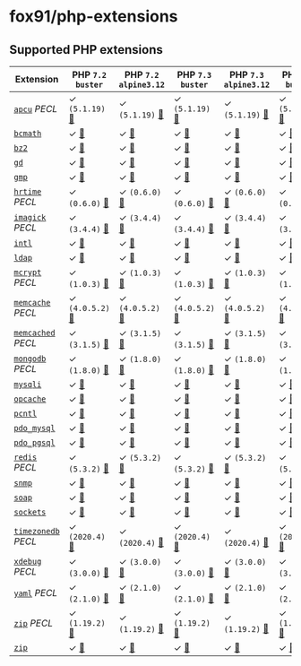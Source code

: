 # fox91/php-extensions

## Supported PHP extensions

Extension | PHP `7.2` `buster` | PHP `7.2` `alpine3.12` | PHP `7.3` `buster` | PHP `7.3` `alpine3.12` | PHP `7.4` `buster` | PHP `7.4` `alpine3.12`
----------|--------------------|------------------------|--------------------|------------------------|--------------------|-----------------------
[`apcu`](https://php.net/apcu) _PECL_ | ✓ `(5.1.19)` [:whale:](https://github.com/fox91/docker-php-extensions/blob/master/7.2/buster/pecl_apcu/Dockerfile) | ✓ `(5.1.19)` [:whale:](https://github.com/fox91/docker-php-extensions/blob/master/7.2/alpine3.12/pecl_apcu/Dockerfile) | ✓ `(5.1.19)` [:whale:](https://github.com/fox91/docker-php-extensions/blob/master/7.3/buster/pecl_apcu/Dockerfile) | ✓ `(5.1.19)` [:whale:](https://github.com/fox91/docker-php-extensions/blob/master/7.3/alpine3.12/pecl_apcu/Dockerfile) | ✓ `(5.1.19)` [:whale:](https://github.com/fox91/docker-php-extensions/blob/master/7.4/buster/pecl_apcu/Dockerfile) | ✓ `(5.1.19)` [:whale:](https://github.com/fox91/docker-php-extensions/blob/master/7.4/alpine3.12/pecl_apcu/Dockerfile)
[`bcmath`](https://php.net/bcmath) | ✓ [:whale:](https://github.com/fox91/docker-php-extensions/blob/master/7.2/buster/bcmath/Dockerfile) | ✓ [:whale:](https://github.com/fox91/docker-php-extensions/blob/master/7.2/alpine3.12/bcmath/Dockerfile) | ✓ [:whale:](https://github.com/fox91/docker-php-extensions/blob/master/7.3/buster/bcmath/Dockerfile) | ✓ [:whale:](https://github.com/fox91/docker-php-extensions/blob/master/7.3/alpine3.12/bcmath/Dockerfile) | ✓ [:whale:](https://github.com/fox91/docker-php-extensions/blob/master/7.4/buster/bcmath/Dockerfile) | ✓ [:whale:](https://github.com/fox91/docker-php-extensions/blob/master/7.4/alpine3.12/bcmath/Dockerfile)
[`bz2`](https://php.net/bz2) | ✓ [:whale:](https://github.com/fox91/docker-php-extensions/blob/master/7.2/buster/bz2/Dockerfile) | ✓ [:whale:](https://github.com/fox91/docker-php-extensions/blob/master/7.2/alpine3.12/bz2/Dockerfile) | ✓ [:whale:](https://github.com/fox91/docker-php-extensions/blob/master/7.3/buster/bz2/Dockerfile) | ✓ [:whale:](https://github.com/fox91/docker-php-extensions/blob/master/7.3/alpine3.12/bz2/Dockerfile) | ✓ [:whale:](https://github.com/fox91/docker-php-extensions/blob/master/7.4/buster/bz2/Dockerfile) | ✓ [:whale:](https://github.com/fox91/docker-php-extensions/blob/master/7.4/alpine3.12/bz2/Dockerfile)
[`gd`](https://php.net/gd) | ✓ [:whale:](https://github.com/fox91/docker-php-extensions/blob/master/7.2/buster/gd/Dockerfile) | ✓ [:whale:](https://github.com/fox91/docker-php-extensions/blob/master/7.2/alpine3.12/gd/Dockerfile) | ✓ [:whale:](https://github.com/fox91/docker-php-extensions/blob/master/7.3/buster/gd/Dockerfile) | ✓ [:whale:](https://github.com/fox91/docker-php-extensions/blob/master/7.3/alpine3.12/gd/Dockerfile) | ✓ [:whale:](https://github.com/fox91/docker-php-extensions/blob/master/7.4/buster/gd/Dockerfile) | ✓ [:whale:](https://github.com/fox91/docker-php-extensions/blob/master/7.4/alpine3.12/gd/Dockerfile)
[`gmp`](https://php.net/gmp) | ✓ [:whale:](https://github.com/fox91/docker-php-extensions/blob/master/7.2/buster/gmp/Dockerfile) | ✓ [:whale:](https://github.com/fox91/docker-php-extensions/blob/master/7.2/alpine3.12/gmp/Dockerfile) | ✓ [:whale:](https://github.com/fox91/docker-php-extensions/blob/master/7.3/buster/gmp/Dockerfile) | ✓ [:whale:](https://github.com/fox91/docker-php-extensions/blob/master/7.3/alpine3.12/gmp/Dockerfile) | ✓ [:whale:](https://github.com/fox91/docker-php-extensions/blob/master/7.4/buster/gmp/Dockerfile) | ✓ [:whale:](https://github.com/fox91/docker-php-extensions/blob/master/7.4/alpine3.12/gmp/Dockerfile)
[`hrtime`](https://pecl.php.net/package/hrtime) _PECL_ | ✓ `(0.6.0)` [:whale:](https://github.com/fox91/docker-php-extensions/blob/master/7.2/buster/pecl_hrtime/Dockerfile) | ✓ `(0.6.0)` [:whale:](https://github.com/fox91/docker-php-extensions/blob/master/7.2/alpine3.12/pecl_hrtime/Dockerfile) | ✓ `(0.6.0)` [:whale:](https://github.com/fox91/docker-php-extensions/blob/master/7.3/buster/pecl_hrtime/Dockerfile) | ✓ `(0.6.0)` [:whale:](https://github.com/fox91/docker-php-extensions/blob/master/7.3/alpine3.12/pecl_hrtime/Dockerfile) | ✓ `(0.6.0)` [:whale:](https://github.com/fox91/docker-php-extensions/blob/master/7.4/buster/pecl_hrtime/Dockerfile) | ✓ `(0.6.0)` [:whale:](https://github.com/fox91/docker-php-extensions/blob/master/7.4/alpine3.12/pecl_hrtime/Dockerfile)
[`imagick`](https://pecl.php.net/package/imagick) _PECL_ | ✓ `(3.4.4)` [:whale:](https://github.com/fox91/docker-php-extensions/blob/master/7.2/buster/pecl_imagick/Dockerfile) | ✓ `(3.4.4)` [:whale:](https://github.com/fox91/docker-php-extensions/blob/master/7.2/alpine3.12/pecl_imagick/Dockerfile) | ✓ `(3.4.4)` [:whale:](https://github.com/fox91/docker-php-extensions/blob/master/7.3/buster/pecl_imagick/Dockerfile) | ✓ `(3.4.4)` [:whale:](https://github.com/fox91/docker-php-extensions/blob/master/7.3/alpine3.12/pecl_imagick/Dockerfile) | ✓ `(3.4.4)` [:whale:](https://github.com/fox91/docker-php-extensions/blob/master/7.4/buster/pecl_imagick/Dockerfile) | ✓ `(3.4.4)` [:whale:](https://github.com/fox91/docker-php-extensions/blob/master/7.4/alpine3.12/pecl_imagick/Dockerfile)
[`intl`](https://php.net/intl) | ✓ [:whale:](https://github.com/fox91/docker-php-extensions/blob/master/7.2/buster/intl/Dockerfile) | ✓ [:whale:](https://github.com/fox91/docker-php-extensions/blob/master/7.2/alpine3.12/intl/Dockerfile) | ✓ [:whale:](https://github.com/fox91/docker-php-extensions/blob/master/7.3/buster/intl/Dockerfile) | ✓ [:whale:](https://github.com/fox91/docker-php-extensions/blob/master/7.3/alpine3.12/intl/Dockerfile) | ✓ [:whale:](https://github.com/fox91/docker-php-extensions/blob/master/7.4/buster/intl/Dockerfile) | ✓ [:whale:](https://github.com/fox91/docker-php-extensions/blob/master/7.4/alpine3.12/intl/Dockerfile)
[`ldap`](https://php.net/ldap) | ✓ [:whale:](https://github.com/fox91/docker-php-extensions/blob/master/7.2/buster/ldap/Dockerfile) | ✓ [:whale:](https://github.com/fox91/docker-php-extensions/blob/master/7.2/alpine3.12/ldap/Dockerfile) | ✓ [:whale:](https://github.com/fox91/docker-php-extensions/blob/master/7.3/buster/ldap/Dockerfile) | ✓ [:whale:](https://github.com/fox91/docker-php-extensions/blob/master/7.3/alpine3.12/ldap/Dockerfile) | ✓ [:whale:](https://github.com/fox91/docker-php-extensions/blob/master/7.4/buster/ldap/Dockerfile) | ✓ [:whale:](https://github.com/fox91/docker-php-extensions/blob/master/7.4/alpine3.12/ldap/Dockerfile)
[`mcrypt`](https://php.net/mcrypt) _PECL_ | ✓ `(1.0.3)` [:whale:](https://github.com/fox91/docker-php-extensions/blob/master/7.2/buster/pecl_mcrypt/Dockerfile) | ✓ `(1.0.3)` [:whale:](https://github.com/fox91/docker-php-extensions/blob/master/7.2/alpine3.12/pecl_mcrypt/Dockerfile) | ✓ `(1.0.3)` [:whale:](https://github.com/fox91/docker-php-extensions/blob/master/7.3/buster/pecl_mcrypt/Dockerfile) | ✓ `(1.0.3)` [:whale:](https://github.com/fox91/docker-php-extensions/blob/master/7.3/alpine3.12/pecl_mcrypt/Dockerfile) | ✓ `(1.0.3)` [:whale:](https://github.com/fox91/docker-php-extensions/blob/master/7.4/buster/pecl_mcrypt/Dockerfile) | ✓ `(1.0.3)` [:whale:](https://github.com/fox91/docker-php-extensions/blob/master/7.4/alpine3.12/pecl_mcrypt/Dockerfile)
[`memcache`](https://pecl.php.net/package/memcache) _PECL_ | ✓ `(4.0.5.2)` [:whale:](https://github.com/fox91/docker-php-extensions/blob/master/7.2/buster/pecl_memcache/Dockerfile) | ✓ `(4.0.5.2)` [:whale:](https://github.com/fox91/docker-php-extensions/blob/master/7.2/alpine3.12/pecl_memcache/Dockerfile) | ✓ `(4.0.5.2)` [:whale:](https://github.com/fox91/docker-php-extensions/blob/master/7.3/buster/pecl_memcache/Dockerfile) | ✓ `(4.0.5.2)` [:whale:](https://github.com/fox91/docker-php-extensions/blob/master/7.3/alpine3.12/pecl_memcache/Dockerfile) | ✓ `(4.0.5.2)` [:whale:](https://github.com/fox91/docker-php-extensions/blob/master/7.4/buster/pecl_memcache/Dockerfile) | ✓ `(4.0.5.2)` [:whale:](https://github.com/fox91/docker-php-extensions/blob/master/7.4/alpine3.12/pecl_memcache/Dockerfile)
[`memcached`](https://pecl.php.net/package/memcached) _PECL_ | ✓ `(3.1.5)` [:whale:](https://github.com/fox91/docker-php-extensions/blob/master/7.2/buster/pecl_memcached/Dockerfile) | ✓ `(3.1.5)` [:whale:](https://github.com/fox91/docker-php-extensions/blob/master/7.2/alpine3.12/pecl_memcached/Dockerfile) | ✓ `(3.1.5)` [:whale:](https://github.com/fox91/docker-php-extensions/blob/master/7.3/buster/pecl_memcached/Dockerfile) | ✓ `(3.1.5)` [:whale:](https://github.com/fox91/docker-php-extensions/blob/master/7.3/alpine3.12/pecl_memcached/Dockerfile) | ✓ `(3.1.5)` [:whale:](https://github.com/fox91/docker-php-extensions/blob/master/7.4/buster/pecl_memcached/Dockerfile) | ✓ `(3.1.5)` [:whale:](https://github.com/fox91/docker-php-extensions/blob/master/7.4/alpine3.12/pecl_memcached/Dockerfile)
[`mongodb`](https://php.net/mongodb) _PECL_ | ✓ `(1.8.0)` [:whale:](https://github.com/fox91/docker-php-extensions/blob/master/7.2/buster/pecl_mongodb/Dockerfile) | ✓ `(1.8.0)` [:whale:](https://github.com/fox91/docker-php-extensions/blob/master/7.2/alpine3.12/pecl_mongodb/Dockerfile) | ✓ `(1.8.0)` [:whale:](https://github.com/fox91/docker-php-extensions/blob/master/7.3/buster/pecl_mongodb/Dockerfile) | ✓ `(1.8.0)` [:whale:](https://github.com/fox91/docker-php-extensions/blob/master/7.3/alpine3.12/pecl_mongodb/Dockerfile) | ✓ `(1.8.0)` [:whale:](https://github.com/fox91/docker-php-extensions/blob/master/7.4/buster/pecl_mongodb/Dockerfile) | ✓ `(1.8.0)` [:whale:](https://github.com/fox91/docker-php-extensions/blob/master/7.4/alpine3.12/pecl_mongodb/Dockerfile)
[`mysqli`](https://php.net/mysqli) | ✓ [:whale:](https://github.com/fox91/docker-php-extensions/blob/master/7.2/buster/mysqli/Dockerfile) | ✓ [:whale:](https://github.com/fox91/docker-php-extensions/blob/master/7.2/alpine3.12/mysqli/Dockerfile) | ✓ [:whale:](https://github.com/fox91/docker-php-extensions/blob/master/7.3/buster/mysqli/Dockerfile) | ✓ [:whale:](https://github.com/fox91/docker-php-extensions/blob/master/7.3/alpine3.12/mysqli/Dockerfile) | ✓ [:whale:](https://github.com/fox91/docker-php-extensions/blob/master/7.4/buster/mysqli/Dockerfile) | ✓ [:whale:](https://github.com/fox91/docker-php-extensions/blob/master/7.4/alpine3.12/mysqli/Dockerfile)
[`opcache`](https://php.net/opcache) | ✓ [:whale:](https://github.com/fox91/docker-php-extensions/blob/master/7.2/buster/opcache/Dockerfile) | ✓ [:whale:](https://github.com/fox91/docker-php-extensions/blob/master/7.2/alpine3.12/opcache/Dockerfile) | ✓ [:whale:](https://github.com/fox91/docker-php-extensions/blob/master/7.3/buster/opcache/Dockerfile) | ✓ [:whale:](https://github.com/fox91/docker-php-extensions/blob/master/7.3/alpine3.12/opcache/Dockerfile) | ✓ [:whale:](https://github.com/fox91/docker-php-extensions/blob/master/7.4/buster/opcache/Dockerfile) | ✓ [:whale:](https://github.com/fox91/docker-php-extensions/blob/master/7.4/alpine3.12/opcache/Dockerfile)
[`pcntl`](https://php.net/pcntl) | ✓ [:whale:](https://github.com/fox91/docker-php-extensions/blob/master/7.2/buster/pcntl/Dockerfile) | ✓ [:whale:](https://github.com/fox91/docker-php-extensions/blob/master/7.2/alpine3.12/pcntl/Dockerfile) | ✓ [:whale:](https://github.com/fox91/docker-php-extensions/blob/master/7.3/buster/pcntl/Dockerfile) | ✓ [:whale:](https://github.com/fox91/docker-php-extensions/blob/master/7.3/alpine3.12/pcntl/Dockerfile) | ✓ [:whale:](https://github.com/fox91/docker-php-extensions/blob/master/7.4/buster/pcntl/Dockerfile) | ✓ [:whale:](https://github.com/fox91/docker-php-extensions/blob/master/7.4/alpine3.12/pcntl/Dockerfile)
[`pdo_mysql`](https://php.net/pdo_mysql) | ✓ [:whale:](https://github.com/fox91/docker-php-extensions/blob/master/7.2/buster/pdo_mysql/Dockerfile) | ✓ [:whale:](https://github.com/fox91/docker-php-extensions/blob/master/7.2/alpine3.12/pdo_mysql/Dockerfile) | ✓ [:whale:](https://github.com/fox91/docker-php-extensions/blob/master/7.3/buster/pdo_mysql/Dockerfile) | ✓ [:whale:](https://github.com/fox91/docker-php-extensions/blob/master/7.3/alpine3.12/pdo_mysql/Dockerfile) | ✓ [:whale:](https://github.com/fox91/docker-php-extensions/blob/master/7.4/buster/pdo_mysql/Dockerfile) | ✓ [:whale:](https://github.com/fox91/docker-php-extensions/blob/master/7.4/alpine3.12/pdo_mysql/Dockerfile)
[`pdo_pgsql`](https://php.net/pdo_pgsql) | ✓ [:whale:](https://github.com/fox91/docker-php-extensions/blob/master/7.2/buster/pdo_pgsql/Dockerfile) | ✓ [:whale:](https://github.com/fox91/docker-php-extensions/blob/master/7.2/alpine3.12/pdo_pgsql/Dockerfile) | ✓ [:whale:](https://github.com/fox91/docker-php-extensions/blob/master/7.3/buster/pdo_pgsql/Dockerfile) | ✓ [:whale:](https://github.com/fox91/docker-php-extensions/blob/master/7.3/alpine3.12/pdo_pgsql/Dockerfile) | ✓ [:whale:](https://github.com/fox91/docker-php-extensions/blob/master/7.4/buster/pdo_pgsql/Dockerfile) | ✓ [:whale:](https://github.com/fox91/docker-php-extensions/blob/master/7.4/alpine3.12/pdo_pgsql/Dockerfile)
[`redis`](https://pecl.php.net/package/redis) _PECL_ | ✓ `(5.3.2)` [:whale:](https://github.com/fox91/docker-php-extensions/blob/master/7.2/buster/pecl_redis/Dockerfile) | ✓ `(5.3.2)` [:whale:](https://github.com/fox91/docker-php-extensions/blob/master/7.2/alpine3.12/pecl_redis/Dockerfile) | ✓ `(5.3.2)` [:whale:](https://github.com/fox91/docker-php-extensions/blob/master/7.3/buster/pecl_redis/Dockerfile) | ✓ `(5.3.2)` [:whale:](https://github.com/fox91/docker-php-extensions/blob/master/7.3/alpine3.12/pecl_redis/Dockerfile) | ✓ `(5.3.2)` [:whale:](https://github.com/fox91/docker-php-extensions/blob/master/7.4/buster/pecl_redis/Dockerfile) | ✓ `(5.3.2)` [:whale:](https://github.com/fox91/docker-php-extensions/blob/master/7.4/alpine3.12/pecl_redis/Dockerfile)
[`snmp`](https://php.net/snmp) | ✓ [:whale:](https://github.com/fox91/docker-php-extensions/blob/master/7.2/buster/snmp/Dockerfile) | ✓ [:whale:](https://github.com/fox91/docker-php-extensions/blob/master/7.2/alpine3.12/snmp/Dockerfile) | ✓ [:whale:](https://github.com/fox91/docker-php-extensions/blob/master/7.3/buster/snmp/Dockerfile) | ✓ [:whale:](https://github.com/fox91/docker-php-extensions/blob/master/7.3/alpine3.12/snmp/Dockerfile) | ✓ [:whale:](https://github.com/fox91/docker-php-extensions/blob/master/7.4/buster/snmp/Dockerfile) | ✓ [:whale:](https://github.com/fox91/docker-php-extensions/blob/master/7.4/alpine3.12/snmp/Dockerfile)
[`soap`](https://php.net/soap) | ✓ [:whale:](https://github.com/fox91/docker-php-extensions/blob/master/7.2/buster/soap/Dockerfile) | ✓ [:whale:](https://github.com/fox91/docker-php-extensions/blob/master/7.2/alpine3.12/soap/Dockerfile) | ✓ [:whale:](https://github.com/fox91/docker-php-extensions/blob/master/7.3/buster/soap/Dockerfile) | ✓ [:whale:](https://github.com/fox91/docker-php-extensions/blob/master/7.3/alpine3.12/soap/Dockerfile) | ✓ [:whale:](https://github.com/fox91/docker-php-extensions/blob/master/7.4/buster/soap/Dockerfile) | ✓ [:whale:](https://github.com/fox91/docker-php-extensions/blob/master/7.4/alpine3.12/soap/Dockerfile)
[`sockets`](https://php.net/sockets) | ✓ [:whale:](https://github.com/fox91/docker-php-extensions/blob/master/7.2/buster/sockets/Dockerfile) | ✓ [:whale:](https://github.com/fox91/docker-php-extensions/blob/master/7.2/alpine3.12/sockets/Dockerfile) | ✓ [:whale:](https://github.com/fox91/docker-php-extensions/blob/master/7.3/buster/sockets/Dockerfile) | ✓ [:whale:](https://github.com/fox91/docker-php-extensions/blob/master/7.3/alpine3.12/sockets/Dockerfile) | ✓ [:whale:](https://github.com/fox91/docker-php-extensions/blob/master/7.4/buster/sockets/Dockerfile) | ✓ [:whale:](https://github.com/fox91/docker-php-extensions/blob/master/7.4/alpine3.12/sockets/Dockerfile)
[`timezonedb`](https://pecl.php.net/package/timezonedb) _PECL_ | ✓ `(2020.4)` [:whale:](https://github.com/fox91/docker-php-extensions/blob/master/7.2/buster/pecl_timezonedb/Dockerfile) | ✓ `(2020.4)` [:whale:](https://github.com/fox91/docker-php-extensions/blob/master/7.2/alpine3.12/pecl_timezonedb/Dockerfile) | ✓ `(2020.4)` [:whale:](https://github.com/fox91/docker-php-extensions/blob/master/7.3/buster/pecl_timezonedb/Dockerfile) | ✓ `(2020.4)` [:whale:](https://github.com/fox91/docker-php-extensions/blob/master/7.3/alpine3.12/pecl_timezonedb/Dockerfile) | ✓ `(2020.4)` [:whale:](https://github.com/fox91/docker-php-extensions/blob/master/7.4/buster/pecl_timezonedb/Dockerfile) | ✓ `(2020.4)` [:whale:](https://github.com/fox91/docker-php-extensions/blob/master/7.4/alpine3.12/pecl_timezonedb/Dockerfile)
[`xdebug`](https://pecl.php.net/package/xdebug) _PECL_ | ✓ `(3.0.0)` [:whale:](https://github.com/fox91/docker-php-extensions/blob/master/7.2/buster/pecl_xdebug/Dockerfile) | ✓ `(3.0.0)` [:whale:](https://github.com/fox91/docker-php-extensions/blob/master/7.2/alpine3.12/pecl_xdebug/Dockerfile) | ✓ `(3.0.0)` [:whale:](https://github.com/fox91/docker-php-extensions/blob/master/7.3/buster/pecl_xdebug/Dockerfile) | ✓ `(3.0.0)` [:whale:](https://github.com/fox91/docker-php-extensions/blob/master/7.3/alpine3.12/pecl_xdebug/Dockerfile) | ✓ `(3.0.0)` [:whale:](https://github.com/fox91/docker-php-extensions/blob/master/7.4/buster/pecl_xdebug/Dockerfile) | ✓ `(3.0.0)` [:whale:](https://github.com/fox91/docker-php-extensions/blob/master/7.4/alpine3.12/pecl_xdebug/Dockerfile)
[`yaml`](https://pecl.php.net/package/yaml) _PECL_ | ✓ `(2.1.0)` [:whale:](https://github.com/fox91/docker-php-extensions/blob/master/7.2/buster/pecl_yaml/Dockerfile) | ✓ `(2.1.0)` [:whale:](https://github.com/fox91/docker-php-extensions/blob/master/7.2/alpine3.12/pecl_yaml/Dockerfile) | ✓ `(2.1.0)` [:whale:](https://github.com/fox91/docker-php-extensions/blob/master/7.3/buster/pecl_yaml/Dockerfile) | ✓ `(2.1.0)` [:whale:](https://github.com/fox91/docker-php-extensions/blob/master/7.3/alpine3.12/pecl_yaml/Dockerfile) | ✓ `(2.1.0)` [:whale:](https://github.com/fox91/docker-php-extensions/blob/master/7.4/buster/pecl_yaml/Dockerfile) | ✓ `(2.1.0)` [:whale:](https://github.com/fox91/docker-php-extensions/blob/master/7.4/alpine3.12/pecl_yaml/Dockerfile)
[`zip`](https://pecl.php.net/package/zip) _PECL_ | ✓ `(1.19.2)` [:whale:](https://github.com/fox91/docker-php-extensions/blob/master/7.2/buster/pecl_zip/Dockerfile) | ✓ `(1.19.2)` [:whale:](https://github.com/fox91/docker-php-extensions/blob/master/7.2/alpine3.12/pecl_zip/Dockerfile) | ✓ `(1.19.2)` [:whale:](https://github.com/fox91/docker-php-extensions/blob/master/7.3/buster/pecl_zip/Dockerfile) | ✓ `(1.19.2)` [:whale:](https://github.com/fox91/docker-php-extensions/blob/master/7.3/alpine3.12/pecl_zip/Dockerfile) | ✓ `(1.19.2)` [:whale:](https://github.com/fox91/docker-php-extensions/blob/master/7.4/buster/pecl_zip/Dockerfile) | ✓ `(1.19.2)` [:whale:](https://github.com/fox91/docker-php-extensions/blob/master/7.4/alpine3.12/pecl_zip/Dockerfile)
[`zip`](https://php.net/zip) | ✓ [:whale:](https://github.com/fox91/docker-php-extensions/blob/master/7.2/buster/zip/Dockerfile) | ✓ [:whale:](https://github.com/fox91/docker-php-extensions/blob/master/7.2/alpine3.12/zip/Dockerfile) | ✓ [:whale:](https://github.com/fox91/docker-php-extensions/blob/master/7.3/buster/zip/Dockerfile) | ✓ [:whale:](https://github.com/fox91/docker-php-extensions/blob/master/7.3/alpine3.12/zip/Dockerfile) | ✓ [:whale:](https://github.com/fox91/docker-php-extensions/blob/master/7.4/buster/zip/Dockerfile) | ✓ [:whale:](https://github.com/fox91/docker-php-extensions/blob/master/7.4/alpine3.12/zip/Dockerfile)

